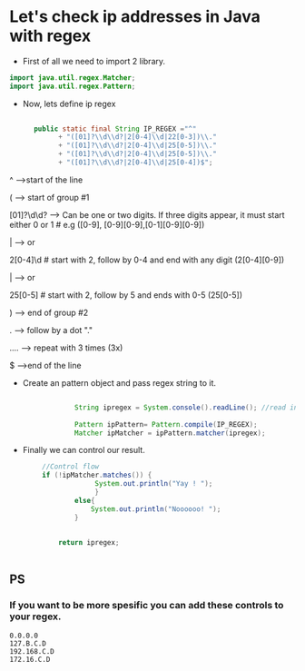
# Let's check ip addresses in Java with regex 


* First of all we need to import 2 library.
```java
import java.util.regex.Matcher;
import java.util.regex.Pattern;
```



* Now, lets define ip regex 
```java
 
	  public static final String IP_REGEX ="^"
	  		+ "([01]?\\d\\d?|2[0-4]\\d|22[0-3])\\."
	  		+ "([01]?\\d\\d?|2[0-4]\\d|25[0-5])\\."
	  		+ "([01]?\\d\\d?|2[0-4]\\d|25[0-5])\\."
	  		+ "([01]?\\d\\d?|2[0-4]\\d|25[0-4])$";
```


^	-->start of the line

(	--> start of group #1

[01]?\\d\\d? --> Can be one or two digits. If three digits appear, it must start either 0 or 1
	#    e.g ([0-9], [0-9][0-9],[0-1][0-9][0-9])


|	--> or	   


 2[0-4]\\d	#    start with 2, follow by 0-4 and end with any digit (2[0-4][0-9]) 

|       --> or

 25[0-5]      #    start with 2, follow by 5 and ends with 0-5 (25[0-5]) 


 )		-->  end of group #2


  \.          -->  follow by a dot "."


....           --> repeat with 3 times (3x)

$	-->end of the line




* Create an pattern object and pass regex string to it.
```java

				String ipregex = System.console().readLine(); //read input
				
			    Pattern ipPattern= Pattern.compile(IP_REGEX); 
				Matcher ipMatcher = ipPattern.matcher(ipregex); 
```
			
			
			   

* Finally we can control our result.
```java
		//Control flow
		if (!ipMatcher.matches()) { 
			    	 System.out.println("Yay ! ");
			    	 }
				else{
					System.out.println("Noooooo! ");
				}
				
				
			return ipregex;
	
```

 
 ## PS 
 ### If you want to be more spesific you can add these controls to your regex.
	0.0.0.0
    127.B.C.D
    192.168.C.D
    172.16.C.D 
    


